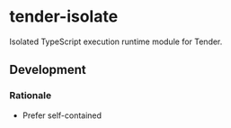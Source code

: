 # tender-isolate

Isolated TypeScript execution runtime module for Tender.

## Development

### Rationale

- Prefer self-contained
